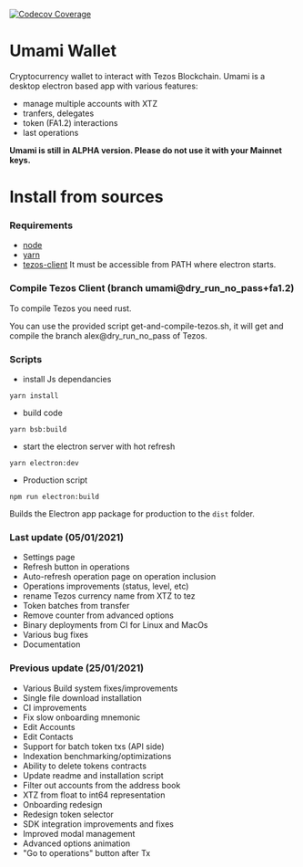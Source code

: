 [![Codecov Coverage](https://img.shields.io/codecov/c/gitlab/nomadic-labs/ref-wallet/coverage.svg?style=flat-square)](https://codecov.io/gl/nomadic-labs/ref-wallet/)

Umami Wallet
===========================================================================

Cryptocurrency wallet to interact with Tezos Blockchain.
Umami is a desktop electron based app with various features:

- manage multiple accounts with XTZ
- tranfers, delegates
- token (FA1.2) interactions
- last operations

__Umami is still in ALPHA version. Please do not use it with your Mainnet keys.__

# Install from sources

### Requirements

* [node](https://nodejs.org)
* [yarn](https://yarnpkg.com)
* [tezos-client](https://gitlab.com/tezos/tezos)
  It must be accessible from PATH where electron starts.

### Compile Tezos Client (branch umami@dry_run_no_pass+fa1.2)

To compile Tezos you need rust.

You can use the provided script get-and-compile-tezos.sh, it will get and compile the branch alex@dry_run_no_pass of Tezos.

### Scripts

* install Js dependancies

`yarn install`

* build code

`yarn bsb:build`

* start the electron server with hot refresh

`yarn electron:dev`

* Production script

`npm run electron:build`

Builds the Electron app package for production to the `dist` folder.

### Last update (05/01/2021)

- Settings page
- Refresh button in operations
- Auto-refresh operation page on operation inclusion
- Operations improvements (status, level, etc)
- rename Tezos currency name from XTZ to tez
- Token batches from transfer
- Remove counter from advanced options
- Binary deployments from CI for Linux and MacOs
- Various bug fixes
- Documentation

### Previous update (25/01/2021)

- Various Build system fixes/improvements
- Single file download installation
- CI improvements
- Fix slow onboarding mnemonic
- Edit Accounts
- Edit Contacts
- Support for batch token txs (API side)
- Indexation benchmarking/optimizations
- Ability to delete tokens contracts
- Update readme and installation script
- Filter out accounts from the address book
- XTZ from float to int64 representation
- Onboarding redesign
- Redesign token selector
- SDK integration improvements and fixes
- Improved modal management
- Advanced options animation
- "Go to operations" button after Tx
